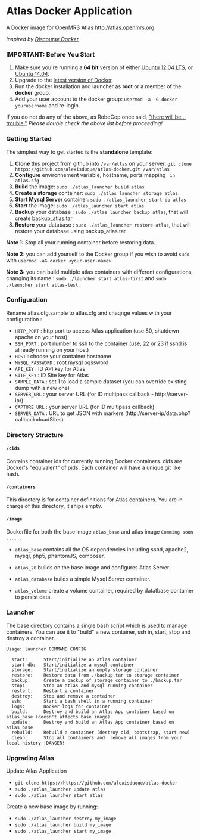 Atlas Docker Application
============
A Docker image for OpenMRS Atlas http://atlas.openmrs.org

*Inspired by [Discourse Docker][1]*

### IMPORTANT: Before You Start

1. Make sure you're running a **64 bit** version of either [Ubuntu 12.04 LTS](http://releases.ubuntu.com/precise/),  or [Ubuntu 14.04](http://releases.ubuntu.com/14.04/).
1. Upgrade to the [latest version of Docker](http://docs.docker.io/en/latest/installation/ubuntulinux/).
1. Run the docker installation and launcher as **root** or a member of the **docker** group.
1. Add your user account to the docker group: `usermod -a -G docker yourusername` and re-login.

If you do not do any of the above, as RoboCop once said, ["there will be… trouble."](http://www.youtube.com/watch?v=XxarhampSNI) *Please double check the above list before proceeding!*

### Getting Started

The simplest way to get started is the  **standalone** template:

1. **Clone** this project from github into `/var/atlas` on your server: `git clone https://github.com/alexisduque/atlas-docker.git /var/atlas`
2. **Configure** environnement variable, hostname, ports mapping ` in atlas.cfg`
3. **Build** the image: `sudo ./atlas_launcher build atlas`
4. **Create a storage** container: `sudo ./atlas_launcher storage atlas`
5. **Start Mysql Server** container: `sudo ./atlas_launcher start-db atlas`
6. **Start** the image: `sudo ./atlas_launcher start atlas`
7. **Backup** your database : `sudo ./atlas_launcher backup atlas`, that will create backup_atlas.tar
8. **Restore** your database : `sudo ./atlas_launcher restore atlas`, that will restore your database using backup_atlas.tar

**Note 1:** Stop all your running container before restoring data. 

**Note 2:** you can add yourself to the Docker group if you wish to avoid `sudo` with `usermod -aG docker <your-user-name>`.

**Note 3:** you can build multiple atlas containers with different configurations, changing its name : `sudo ./launcher start atlas-first` and `sudo ./launcher start atlas-test`.

### Configuration

Rename atlas.cfg.sample to atlas.cfg and chaqnge values with your configuration :

- `HTTP_PORT` : http port to access Atlas application (use 80, shutdown apache on your host)
- `SSH_PORT` : port number to ssh to the container (use, 22 or 23 if sshd is allready running on your host)
- `HOST` : choose your container hostname
- `MYSQL_PASSWORD` : root mysql pqssword
- `API_KEY` : ID API key for Atlas
- `SITE_KEY` : ID Site key for Atlas
- `SAMPLE_DATA` : set 1 to load a sample dataset (you can override existing dump with a new one)
- `SERVER_URL` : your server URL (for ID multipass callback - http://server-ip/)
- `CAPTURE_URL` : your server URL (for ID multipass callback)
- `SERVER_DATA` : URL to get JSON with markers (http://server-ip/data.php?callback=loadSites)

### Directory Structure

#### `/cids`

Contains container ids for currently running Docker containers. cids are Docker's "equivalent" of pids. Each container will have a unique git like hash.

#### `/containers`

This directory is for container definitions for Atlas containers. You are in charge of this directory, it ships empty.

#### `/image`

Dockerfile for both the base image `atlas_base` and atlas image `Comming soon .....`.

- `atlas_base` contains all the OS dependencies including sshd, apache2, mysql, php5, phantomJS, composer.

- `atlas_20` builds on the base image and configures Atlas Server.

- `atlas_database` builds a simple Mysql Server container.

- `atlas_volume` create a volume container, required by datatbase container to persist data.

### Launcher

The base directory contains a single bash script which is used to manage containers. You can use it to "build" a new container, ssh in, start, stop and destroy a container.

```
Usage: launcher COMMAND CONFIG

  start:      Start/initialize an atlas container
  start-db:   Start/initialize a mysql container
  storage:    Start/initialize an empty storage container
  restore:    Restore data from ./backup.tar to storage container
  backup:     Create a backup of storage container to ./backup.tar
  stop:       Stop an atlas and mysql running container
  restart:    Restart a container
  destroy:    Stop and remove a container
  ssh:        Start a bash shell in a running container
  logs:       Docker logs for container
  build:      Destroy and build an Atlas App container based on atlas_base (doesn't affects base image)
  update:     Destroy and build an Atlas App container based on atlas_base
  rebuild:    Rebuild a container (destroy old, bootstrap, start new)
  clean:      Stop all containers and  remove all images from your local history !DANGER!
```

### Upgrading Atlas

Update Atlas Application
  - `git clone https://https://github.com/alexisduque/atlas-docker`
  - `sudo ./atlas_launcher update atlas`
  - `sudo ./atlas_launcher start atlas`

Create a new base image by running:

  - `sudo ./atlas_launcher destroy my_image`
  - `sudo ./atlas_launcher build my_image`
  - `sudo ./atlas_launcher start my_image`

[1]: https://github.com/discourse/discourse_docker
